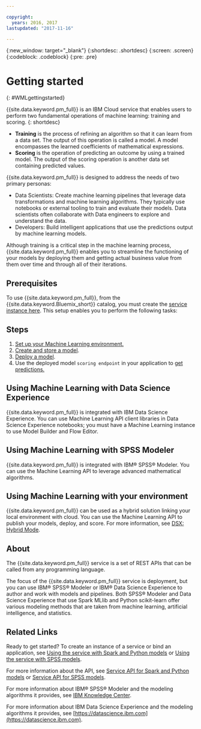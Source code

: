 ```yaml
---

copyright:
  years: 2016, 2017
lastupdated: "2017-11-16"

---
```


<!-- Common attributes used in the template are defined as follows: -->
{:new_window: target="_blank"}
{:shortdesc: .shortdesc}
{:screen: .screen}
{:codeblock: .codeblock}
{:pre: .pre}

# Getting started
{: #WMLgettingstarted}

<!--  How to use WML with DSX
- How to use WML with SPSS (Both of these users will be sent to this topic for help and the user needs to find their specific information here
- We need to outline all of the frameworks and APIs that are active and include them in the steps. We will create a highlevel overview and then refer users out to the specfics in the topics

**Notes about structure**: Certain aspects of the Watson Data Platform documentation are not in our control. For example, the headings for LEARN, HOW TO, REFERENCE, and HELP are set. We can only divvie up our topics into those buckets. Also, in this topic the About section is set and is used by WDP for Google searches

Use {{site.data.keyword.pm_full}} to integrate predictive analytics with your applications. Data scientists use machine learning to develop predictive models, whereas developers use machine learning to create applications that make smarter decisions, solve tough problems, and improve user outcomes.
{: shortdesc}

The IBM Watson Machine Learning co-operates with the Apache Spark as a Service to create batch, stream deployments and for learning configuration functionality.

Application runtime environments that you can use , SDK for Node.js, Liberty for Java, Go, PHP, Python, Ruby-->

{{site.data.keyword.pm_full}} is an IBM Cloud service that enables users to perform two fundamental operations of machine learning: training and scoring.
{: shortdesc}

- **Training** is the process of refining an algorithm so that it can learn from a data set. The output of this operation is called a model. A model encompasses the learned coefficients of mathematical expressions.
- **Scoring** is the operation of predicting an outcome by using a trained model. The output of the scoring operation is another data set containing predicted values.

{{site.data.keyword.pm_full}} is designed to address the needs of two primary personas:

- Data Scientists: Create machine learning pipelines that leverage data transformations and machine learning algorithms. They typically use notebooks or external tooling to train and evaluate their models. Data scientists often collaborate with Data engineers to explore and understand the data.
- Developers: Build intelligent applications that use the predictions output by machine learning models.

Although training is a critical step in the machine learning process, {{site.data.keyword.pm_full}} enables you to streamline the functioning of your models by deploying them and getting actual business value from them over time and through all of their iterations.

## Prerequisites

To use {{site.data.keyword.pm_full}}, from the {{site.data.keyword.Bluemix_short}} catalog, you must create the [service instance here](https://console.bluemix.net/catalog/services/ibm-watson-machine-learning/). This setup enables you to perform the following tasks:

## Steps

1. [Set up your Machine Learning environment.](ml_getting_access.html)
1. [Create and store a model](pm_custom_models.html).
2. [Deploy a model](pm_service_api_spark_online.html).
3. Use the deployed model `scoring endpoint` in your application to [get predictions.](pm_service_api_spark_building.html)

## Using Machine Learning with Data Science Experience

{{site.data.keyword.pm_full}} is integrated with IBM Data Science Experience. You can use Machine Learning API client libraries in Data Science Experience notebooks; you must have a Machine Learning instance to use Model Builder and Flow Editor.

## Using Machine Learning with SPSS Modeler

{{site.data.keyword.pm_full}} is integrated with IBM® SPSS® Modeler. You can use the Machine Learning API to leverage advanced mathematical algorithms.


## Using Machine Learning with your environment

{{site.data.keyword.pm_full}} can be used as a hybrid solution linking your local environment with cloud. You can use the Machine Learning API to publish your models, deploy, and score. For more information, see [DSX: Hybrid Mode](https://medium.com/ibm-data-science-experience/dsx-hybrid-mode-91b580450c5b).

## About

The {{site.data.keyword.pm_full}} service is a set of REST APIs that can be
called from any programming language.

The focus of the {{site.data.keyword.pm_full}} service is deployment, but you can use IBM® SPSS® Modeler or IBM® Data Science Experience to author and work with models and pipelines. Both SPSS® Modeler and Data Science Experience that use Spark MLlib and Python scikit-learn offer various modeling methods that are taken from machine learning, artificial intelligence, and statistics.

## Related Links

Ready to get started? To create an instance of a service or bind
an application, see [Using the service with Spark and Python models](using_pm_service_dsx.html) or
[Using the service with SPSS models](using_pm_service.html).

For more information about the API, see [Service API for Spark and Python models](pm_service_api_spark.html) or [Service
API for SPSS models](pm_service_api_spss.html).

For more information about IBM® SPSS® Modeler and the modeling algorithms it
provides, see [IBM Knowledge Center](https://www.ibm.com/support/knowledgecenter/SS3RA7).

For more information about IBM Data Science Experience and the modeling
algorithms it provides, see [https://datascience.ibm.com](https://datascience.ibm.com).
